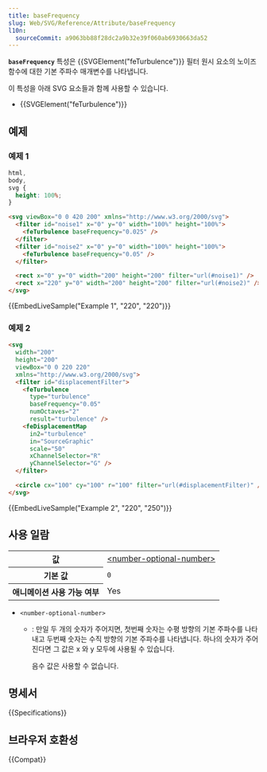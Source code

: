 ```yaml
---
title: baseFrequency
slug: Web/SVG/Reference/Attribute/baseFrequency
l10n:
  sourceCommit: a9063bb88f28dc2a9b32e39f060ab6930663da52
---
```


**`baseFrequency`** 특성은 {{SVGElement("feTurbulence")}} 필터 원시 요소의 노이즈 함수에 대한 기본 주파수 매개변수를 나타냅니다.

이 특성을 아래 SVG 요소들과 함께 사용할 수 있습니다.

- {{SVGElement("feTurbulence")}}

## 예제

### 예제 1

```css hidden
html,
body,
svg {
  height: 100%;
}
```

```html
<svg viewBox="0 0 420 200" xmlns="http://www.w3.org/2000/svg">
  <filter id="noise1" x="0" y="0" width="100%" height="100%">
    <feTurbulence baseFrequency="0.025" />
  </filter>
  <filter id="noise2" x="0" y="0" width="100%" height="100%">
    <feTurbulence baseFrequency="0.05" />
  </filter>

  <rect x="0" y="0" width="200" height="200" filter="url(#noise1)" />
  <rect x="220" y="0" width="200" height="200" filter="url(#noise2)" />
</svg>
```

{{EmbedLiveSample("Example 1", "220", "220")}}

### 예제 2

```html
<svg
  width="200"
  height="200"
  viewBox="0 0 220 220"
  xmlns="http://www.w3.org/2000/svg">
  <filter id="displacementFilter">
    <feTurbulence
      type="turbulence"
      baseFrequency="0.05"
      numOctaves="2"
      result="turbulence" />
    <feDisplacementMap
      in2="turbulence"
      in="SourceGraphic"
      scale="50"
      xChannelSelector="R"
      yChannelSelector="G" />
  </filter>

  <circle cx="100" cy="100" r="100" filter="url(#displacementFilter)" />
</svg>
```

{{EmbedLiveSample("Example 2", "220", "250")}}

## 사용 일람

<table class="properties">
  <tbody>
    <tr>
      <th scope="row">값</th>
      <td>
        <a href="/en-US/docs/Web/SVG/Guides/Content_type#number-optional-number"
          >&#x3C;number-optional-number></a
        >
      </td>
    </tr>
    <tr>
      <th scope="row">기본 값</th>
      <td><code>0</code></td>
    </tr>
    <tr>
      <th scope="row">애니메이션 사용 가능 여부</th>
      <td>Yes</td>
    </tr>
  </tbody>
</table>

- `<number-optional-number>`
  - : 만일 두 개의 숫자가 주어지면, 첫번째 숫자는 수평 방향의 기본 주파수를 나타내고 두번째 숫자는 수직 방향의 기본 주파수를 나타냅니다. 하나의 숫자가 주어진다면 그 값은 x 와 y 모두에 사용될 수 있습니다.

    음수 값은 사용할 수 없습니다.

## 명세서

{{Specifications}}

## 브라우저 호환성

{{Compat}}

